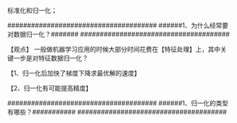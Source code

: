 标准化和归一化；

######################################
######1、为什么经常要对数据归一化？#######
######################################

【观点】
一般做机器学习应用的时候大部分时间花费在【特征处理】上，其中关键一步是对特征数据归一化？

【1、归一化后加快了梯度下降求最优解的速度】


【2、归一化有可能提高精度】














######################################
######1、归一化的类型有哪些？###########
######################################
















